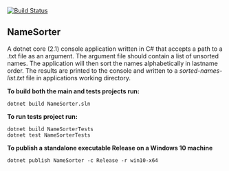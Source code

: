 ﻿[![Build Status](https://travis-ci.org/rbritton1988/name-sorter.svg?branch=master)](https://travis-ci.org/rbritton1988/name-sorter)

**NameSorter** 
--

A dotnet core (2.1) console application written in C# that accepts a path to a .txt file as an argument.
The argument file should contain a list of unsorted names.
The application will then sort the names alphabetically in lastname order. 
The results are printed to the console and written to a *sorted-names-list.txt* file in applications working directory.

**To build both the main and tests projects run:**

`dotnet build NameSorter.sln`

**To run tests project run:**

`dotnet build NameSorterTests`\
`dotnet test NameSorterTests`

**To publish a standalone executable Release on a Windows 10 machine**

`dotnet publish NameSorter -c Release -r win10-x64`
